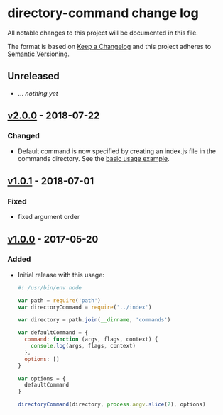 # directory-command change log

All notable changes to this project will be documented in this file.

The format is based on [Keep a Changelog](http://keepachangelog.com/) and this project adheres to [Semantic Versioning](http://semver.org/).

## Unreleased

- ... _nothing yet_

## [v2.0.0] - 2018-07-22

### Changed

- Default command is now specified by creating an index.js file in the commands directory. See the [basic usage example](examples/basic-usage).

## [v1.0.1] - 2018-07-01

### Fixed
- fixed argument order

## [v1.0.0] - 2017-05-20

### Added

- Initial release with this usage:
  ```js
  #! /usr/bin/env node

  var path = require('path')
  var directoryCommand = require('../index')

  var directory = path.join(__dirname, 'commands')

  var defaultCommand = {
    command: function (args, flags, context) {
      console.log(args, flags, context)
    },
    options: []
  }

  var options = {
    defaultCommand
  }

  directoryCommand(directory, process.argv.slice(2), options)
  ```

[v2.0.0]: https://github.com/sethvincent/directory-command/compare/v1.0.1...v2.0.0
[v1.0.1]: https://github.com/sethvincent/directory-command/compare/v1.0.0...v1.0.1
[v1.0.0]: https://github.com/sethvincent/directory-command/compare/v1.0.0
